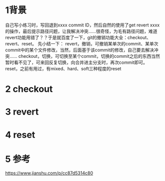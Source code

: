 ﻿# 1背景
自己写小练习时，写回退到xxxx commit ID，然后自然的使用了get revert xxxx的操作，最后提示路径问题，让我解决冲突……很奇怪，为毛有路径问题，难道revert功能用错了？？于是就百度了一下，git的撤销功能大全：checkout、revert、reset。
先小结一下：
revert，撤销，可撤销某单次的commit、某单次commit中的某个文件修改，当然，后面基于该commit的修改，自己要去解决冲突……
checkout，切换，可切换至某个commit，切换的commit之后的东西当然暂时看不见了，可来回反复切换，向合并进主分支时，再次commit即可。
reset，之前有用过，有mixed、hard、soft三种程度的reset
# 2 checkout
# 3 revert
# 4 reset
# 5 参考
<https://www.jianshu.com/p/cc87d5314c80>
